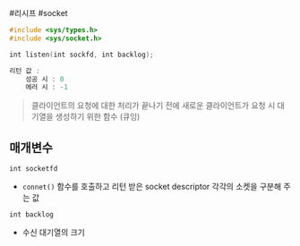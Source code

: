 #리시프 #socket

```c
#include <sys/types.h>
#include <sys/socket.h>

int listen(int sockfd, int backlog);

리턴 값 :
	성공 시 : 0
	에러 시 : -1
```
>클라이언트의 요청에 대한 처리가 끝나기 전에 새로운 클라이언트가 요청 시 대기열을 생성하기 위한 함수 (큐잉)
## 매개변수

`int socketfd`
- `connet()` 함수를 호출하고 리턴 받은 socket descriptor
  각각의 소켓을 구분해 주는 값

`int backlog`
- 수신 대기열의 크기
